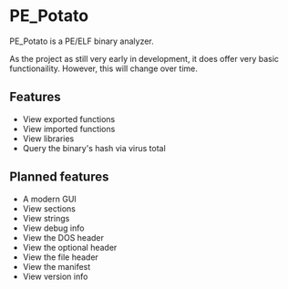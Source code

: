 # PE_Potato

PE_Potato is a PE/ELF binary analyzer.

As the project as still very early in development, it does offer very basic functionaility.
However, this will change over time.

## Features
- View exported functions
- View imported functions
- View libraries
- Query the binary's hash via virus total

## Planned features
- A modern GUI
- View sections
- View strings
- View debug info
- View the DOS header
- View the optional header
- View the file header
- View the manifest
- View version info